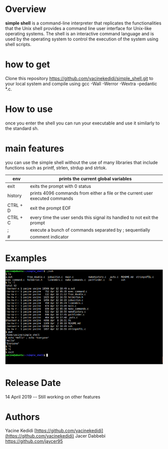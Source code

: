# Overview
**simple shell** is a command-line interpreter that replicates the functionalities that the Unix shell provides a command line user interface for Unix-like operating systems. The shell is an interactive command language and is used by the operating system to control the execution of the system using shell scripts.
# how to get
Clone this repository https://github.com/yacinekedidi/simple_shell.git to your local system and compile using gcc -Wall -Werror -Wextra -pedantic *.c.
# How to use
once you enter the shell you can run your executable and use it similarly to the standard sh.
# main features
you can use the simple shell without the use of many libraries that include functions such as printf, strlen, strdup and strtok.

| env  | prints the current global variables  |
| ------------ | ------------ |
| exit  |exits the prompt with 0 status   |
|  history | prints 4096 commands from either a file or the current user executed commands      |
| CTRL + D  | exit the prompt EOF   |
|  CTRL + C | every time the user sends this signal its handled to not exit the prompt  
| ; | execute a bunch of commands separated by ; sequentially |
|# | comment indicator  |

# Examples
![](https://github.com/yacinekedidi/simple_shell/blob/master/Capture.PNG?raw=true)
# Release Date
14 April 2019 
-- Still working on other features
# Authors
Yacine Kedidi [https://github.com/yacinekedidi](https://github.com/yacinekedidi) 
Jacer Dabbebi https://github.com/jaycer95
